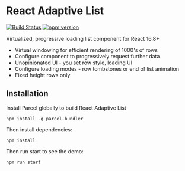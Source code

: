 # React Adaptive List

[![Build Status](https://travis-ci.org/fsjsd/react-adaptive-list.svg?branch=master)](https://travis-ci.org/fsjsd/react-adaptive-list)
[![npm version](http://img.shields.io/npm/v/react-adaptive-list.svg?style=flat)](https://npmjs.org/package/react-adaptive-list "View this project on npm")

Virtualized, progressive loading list component for React 16.8+

- Virtual windowing for efficient rendering of 1000's of rows
- Configure component to progressively request further data
- Unopinionated UI - you set row style, loading UI
- Configure loading modes - row tombstones or end of list animation
- Fixed height rows only

## Installation

Install Parcel globally to build React Adaptive List

```
npm install -g parcel-bundler
```

Then install dependencies:

```
npm install
```

Then run start to see the demo:

```
npm run start
```
